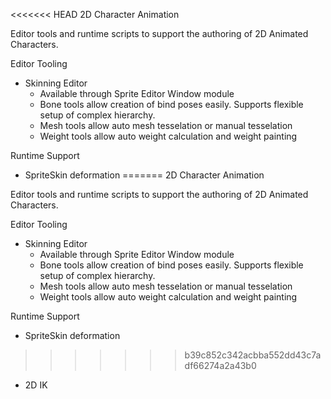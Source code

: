 <<<<<<< HEAD
2D Character Animation

Editor tools and runtime scripts to support the authoring of 2D Animated Characters.  

Editor Tooling
- Skinning Editor
  - Available through Sprite Editor Window module
  - Bone tools allow creation of bind poses easily. Supports flexible setup of complex hierarchy.
  - Mesh tools allow auto mesh tesselation or manual tesselation
  - Weight tools allow auto weight calculation and weight painting


Runtime Support
- SpriteSkin deformation
=======
2D Character Animation

Editor tools and runtime scripts to support the authoring of 2D Animated Characters.  

Editor Tooling
- Skinning Editor
  - Available through Sprite Editor Window module
  - Bone tools allow creation of bind poses easily. Supports flexible setup of complex hierarchy.
  - Mesh tools allow auto mesh tesselation or manual tesselation
  - Weight tools allow auto weight calculation and weight painting


Runtime Support
- SpriteSkin deformation
>>>>>>> b39c852c342acbba552dd43c7adf66274a2a43b0
- 2D IK